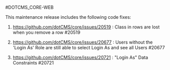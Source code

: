 #DOTCMS_CORE-WEB


This maintenance release includes the following code fixes:

1. https://github.com/dotCMS/core/issues/20519 : Class in rows are lost when you remove a row #20519
    
2. https://github.com/dotCMS/core/issues/20677 : Users without the 'Login As' Role are still able to select Login As and see all Users #20677

3. https://github.com/dotCMS/core/issues/20721 : "Login As" Data Constraints #20721
